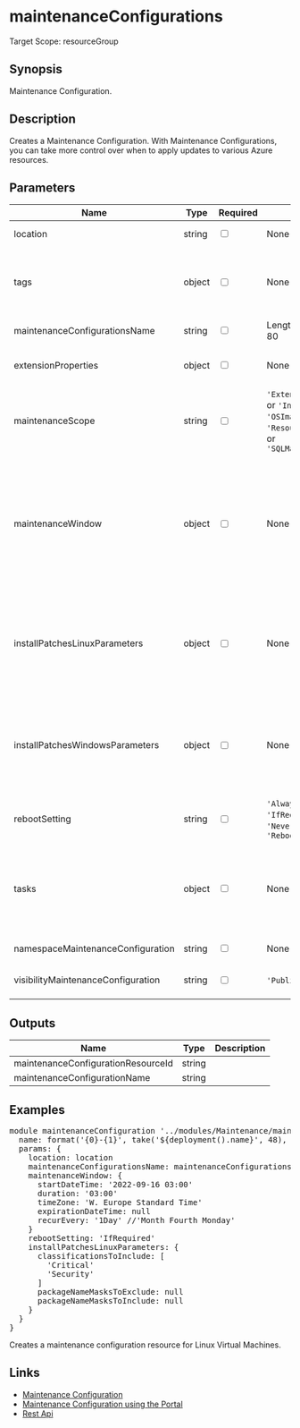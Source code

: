 # maintenanceConfigurations

Target Scope: resourceGroup

## Synopsis
Maintenance Configuration.

## Description
Creates a Maintenance Configuration. With Maintenance Configurations, you can take more control over when to apply updates to various Azure resources.

## Parameters
| Name | Type | Required | Validation | Default value | Description |
| -- |  -- | -- | -- | -- | -- |
| location | string | <input type="checkbox"> | None | <pre>resourceGroup().location</pre> | Specifies the Azure location where the resource should be created. Defaults to the resourcegroup location. |
| tags | object | <input type="checkbox"> | None | <pre>{}</pre> | The tags to apply to this resource. This is an object with key/value pairs.<br>Example:<br>{<br>&nbsp;&nbsp;&nbsp;FirstTag: myvalue<br>&nbsp;&nbsp;&nbsp;SecondTag: another value<br>} |
| maintenanceConfigurationsName | string | <input type="checkbox"> | Length between 1-80 | <pre>'maintenanceConfiguration'</pre> | The name fo the maintenance configuration resource |
| extensionProperties | object | <input type="checkbox"> | None | <pre>{<br>  InGuestPatchMode: 'User'<br>}</pre> | Sets extensionProperties of the maintenanceConfiguration.<br>Extension properties must contain Patch mode. e.g. InGuestPatchMode = User or InGuestPatchMode = Platform. |
| maintenanceScope | string | <input type="checkbox"> | `'Extension'` or  `'Host'` or  `'InGuestPatch'` or  `'OSImage'` or  `'Resource'` or  `'SQLDB'` or  `'SQLManagedInstance'` | <pre>'InGuestPatch'</pre> | Sets the maintenance scope of the maintenance configuration resource |
| maintenanceWindow | object | <input type="checkbox"> | None | <pre>{<br>  startDateTime: '2022-09-16 03:00'<br>  duration: '03:00'<br>  timeZone: 'W. Europe Standard Time'<br>  expirationDateTime: null<br>  recurEvery: '1Day'<br>}</pre> | Timeframe properties when the maintenance activities may take place. See https://docs.microsoft.com/en-us/azure/templates/microsoft.maintenance/maintenanceconfigurations?pivots=deployment-language-bicep<br>Example:<br>{<br>&nbsp;&nbsp;&nbsp;startDateTime: '2022-09-16 03:00'<br>&nbsp;&nbsp;&nbsp;duration: '03:00'<br>&nbsp;&nbsp;&nbsp;timeZone: 'W. Europe Standard Time'<br>&nbsp;&nbsp;&nbsp;expirationDateTime: null<br>&nbsp;&nbsp;&nbsp;recurEvery: '1Day'<br>} |
| installPatchesLinuxParameters | object | <input type="checkbox"> | None | <pre>{<br>  classificationsToInclude: [<br>    'Critical'<br>    'Security'<br>  ]<br>  packageNameMasksToExclude: null<br>  packageNameMasksToInclude: null<br>}</pre> | Input parameters specific to patching Linux machines. See https://learn.microsoft.com/en-us/azure/templates/microsoft.maintenance/maintenanceconfigurations?pivots=deployment-language-bicep for all options. |
| installPatchesWindowsParameters | object | <input type="checkbox"> | None | <pre>{<br>  classificationsToInclude: [<br>    'Critical'<br>    'Security'<br>  ]<br>  kbNumbersToExclude: null<br>  kbNumbersToInclude: null<br>}</pre> | Input parameters specific to patching a Windows machine. https://learn.microsoft.com/en-us/azure/templates/microsoft.maintenance/maintenanceconfigurations?pivots=deployment-language-bicep |
| rebootSetting | string | <input type="checkbox"> | `'Always'` or  `'IfRequired'` or  `'Never'` or  `'RebootIfRequired'` | <pre>'IfRequired'</pre> | Possible reboot preference as defined by the user based on which it would be decided to reboot the machine or not after the patch operation is completed. |
| tasks | object | <input type="checkbox"> | None | <pre>{<br>  postTasks: [<br>    {}<br>  ]<br>  preTasks: [<br>    {}<br>  ]<br>}</pre> | Tasks information for the Software update configuration. See https://docs.microsoft.com/en-us/azure/templates/microsoft.maintenance/maintenanceconfigurations?pivots=deployment-language-bicep#softwareupdateconfigurationtasks |
| namespaceMaintenanceConfiguration | string | <input type="checkbox"> | None | <pre>'Microsoft.Maintenance'</pre> | The namespace for the maintenance configuration. Default this is "Microsoft.Maintenance". |
| visibilityMaintenanceConfiguration | string | <input type="checkbox"> | `'Public'` or  `'Custom'` | <pre>'Custom'</pre> | The visibility for the maintenance configuration. Default is Custom, which means only visible to users with permissions.<br>Public means visible to all users. |
## Outputs
| Name | Type | Description |
| -- |  -- | -- |
| maintenanceConfigurationResourceId | string |  |
| maintenanceConfigurationName | string |  |
## Examples
<pre>
module maintenanceConfiguration '../modules/Maintenance/maintenanceConfigurations.bicep' = {
  name: format('{0}-{1}', take('${deployment().name}', 48), 'maintconf')
  params: {
    location: location
    maintenanceConfigurationsName: maintenanceConfigurationsName
    maintenanceWindow: {
      startDateTime: '2022-09-16 03:00'
      duration: '03:00'
      timeZone: 'W. Europe Standard Time'
      expirationDateTime: null
      recurEvery: '1Day' //'Month Fourth Monday'
    }
    rebootSetting: 'IfRequired'
    installPatchesLinuxParameters: {
      classificationsToInclude: [
        'Critical'
        'Security'
      ]
      packageNameMasksToExclude: null
      packageNameMasksToInclude: null
    }
  }
}
</pre>
<p>Creates a maintenance configuration resource for Linux Virtual Machines.</p>

## Links
- [Maintenance Configuration](https://learn.microsoft.com/en-us/azure/templates/microsoft.maintenance/maintenanceconfigurations?pivots=deployment-language-bicep)<br>
- [Maintenance Configuration using the Portal](https://learn.microsoft.com/en-ca/azure/virtual-machines/maintenance-configurations-portal)<br>
- [Rest Api](https://learn.microsoft.com/en-us/rest/api/maintenance/maintenance-configurations/list?tabs=HTTP)


